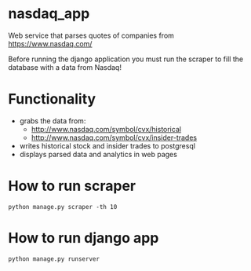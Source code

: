 # nasdaq_app
Web service that parses quotes of companies from https://www.nasdaq.com/

Before running the django application you must run the scraper to fill the database with a data from Nasdaq!

# Functionality
- grabs the data from:
  - http://www.nasdaq.com/symbol/cvx/historical
  - http://www.nasdaq.com/symbol/cvx/insider-trades
- writes historical stock and insider trades to postgresql
- displays parsed data and analytics in web pages 

# How to run scraper
```
python manage.py scraper -th 10
```

# How to run django app
```
python manage.py runserver
```
